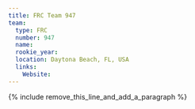 ```yaml
---
title: FRC Team 947
team:
  type: FRC
  number: 947
  name:
  rookie_year:
  location: Daytona Beach, FL, USA
  links:
    Website:
---
```


{% include remove_this_line_and_add_a_paragraph %}